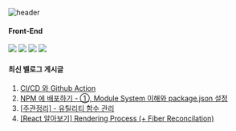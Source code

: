 
![header](https://capsule-render.vercel.app/api?type=transparent&height=280&section=header&text=TransparentDeveloper&fontColor=1E8CFA&fontAlign=42)

<div direction=row>
  
 #### Front-End
<img src="https://img.shields.io/badge/JavaScript-F7DF1E?style=flat-square&logo=JavaScript&logoColor=white">
<img src="https://img.shields.io/badge/Typescript-3178C6?style=flat-square&logo=Typescript&logoColor=white"/>
<img src="https://img.shields.io/badge/HTML5-E34F26?style=flat-square&logo=HTML5&logoColor=white">
<img src="https://img.shields.io/badge/CSS3-1572B6?style=flat-square&logo=CSS3&logoColor=white">
</div>
<div direction=row>


#### 최신 벨로그 게시글
<!-- VelogPostsStart -->

1. <a href="https://velog.io/@sksmsdbstlsdlek/CICD-%EC%99%80-Github-Action" target="_blank">CI/CD 와 Github Action</a>
2. <a href="https://velog.io/@sksmsdbstlsdlek/NPM-%EC%97%90-%EB%B0%B0%ED%8F%AC%ED%95%98%EA%B8%B0-Module-System-%EC%9D%B4%ED%95%B4%EC%99%80-package.json-%EC%84%A4%EC%A0%95" target="_blank">NPM 에 배포하기 - ①, Module System 이해와 package.json 설정</a>
3. <a href="https://velog.io/@sksmsdbstlsdlek/%EC%A3%BC%EA%B4%80%EC%A0%95%EB%A6%AC-%EC%9C%A0%ED%8B%B8%EB%A6%AC%ED%8B%B0-%ED%95%A8%EC%88%98-%EA%B4%80%EB%A6%AC-fw0vqp2p" target="_blank">[주관정리] - 유틸리티 함수 관리</a>
4. <a href="https://velog.io/@sksmsdbstlsdlek/React-%EC%95%8C%EC%95%84%EB%B3%B4%EA%B8%B0-Rendering-Fiber-Reconcilation" target="_blank">[React 알아보기] Rendering Process (+ Fiber Reconcilation)</a>

<!-- VelogPostsEnd -->
